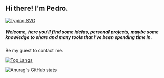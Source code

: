 ## Hi there! I'm Pedro.
[![Typing SVG](https://readme-typing-svg.demolab.com?font=Montserrat&weight=100&size=26&duration=4200&pause=420&color=F7B771&width=435&lines=Creative+Developer+;New+Media+Artist)](https://git.io/typing-svg)
##### Welcome, here you'll find some ideias, personal projects, maybe some knowledge to share and many tools that i've been spending time in.
Be my guest to contact me.

<!--
- 🔭 I’m currently working on ...
- 🌱 I’m currently learning ...
- 👯 I’m looking to collaborate on ...
- 🤔 I’m looking for help with ...
- 💬 Ask me about ...
- 📫 How to reach me: ...
- 😄 Pronouns: ...
- ⚡ Fun fact: ... 
-->

[![Top Langs](https://github-readme-stats.vercel.app/api/top-langs/?username=rochasdemarte&layout=compact)](https://github.com/rochasdemarte)

![Anurag's GitHub stats](https://github-readme-stats.vercel.app/api?username=rochasdemarte&theme=dark&show_icons=true&count_private=true)
